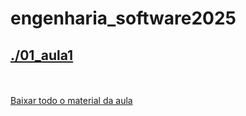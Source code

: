 # engenharia_software2025 <br>
## [./01_aula1](https://github.com/IgorAvilaPereira/engenharia_software2025/tree/main/./01_aula1) <br>
<br><br>[Baixar todo o material da aula](https://download-directory.github.io/?url=http://github.com/IgorAvilaPereira/engenharia_software2025/tree/main/01_aula1) <br><br>
&nbsp;
